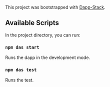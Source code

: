 This project was bootstrapped with [Dapp-Stack](https://github.com/Dapp-Stack/Dapp-Stack).

## Available Scripts

In the project directory, you can run:

### `npm das start`

Runs the dapp in the development mode.

### `npm das test`

Runs the test.